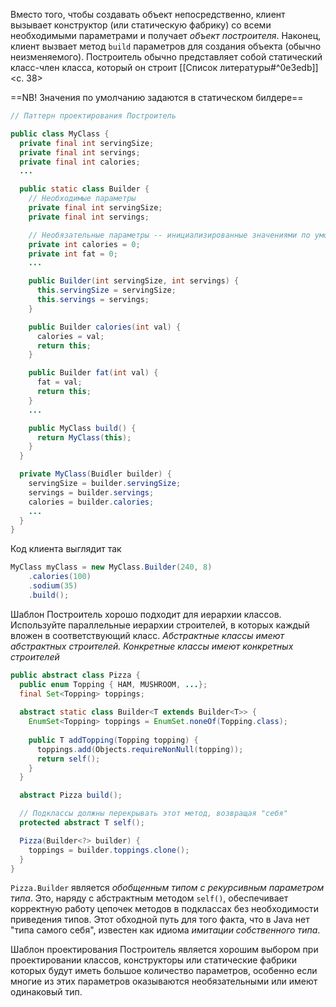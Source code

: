 Вместо того, чтобы создавать объект непосредственно, клиент вызывает конструктор (или статическую фабрику) со всеми необходимыми параметрами и получает _объект построителя_. Наконец, клиент вызвает метод `build` параметров для создания объекта (обычно неизменяемого). Построитель обычно представляет собой статический класс-член класса, который он строит [[Список литературы#^0e3edb]]<c. 38>

==NB! Значения по умолчанию задаются в статическом билдере==
```java
// Паттерн проектирования Построитель

public class MyClass {
  private final int servingSize;
  private final int servings;
  private final int calories;
  ...

  public static class Builder {
    // Необходимые параметры
    private final int servingSize;
	private final int servings;

    // Необязательные параметры -- инициализированные значениями по умолчанию
    private int calories = 0;
    private int fat = 0;
    ...

    public Builder(int servingSize, int servings) {
	  this.servingSize = servingSize;
	  this.servings = servings;
    }

    public Builder calories(int val) {
	  calories = val;
	  return this;
    }

    public Builder fat(int val) {
	  fat = val;
	  return this;
    }
	...

    public MyClass build() {
	  return MyClass(this);
    }
  }

  private MyClass(Buidler builder) {
    servingSize = builder.servingSize;
    servings = builder.servings;
	calories = builder.calories;
	...
  }
}
```

Код клиента выглядит так
```java
MyClass myClass = new MyClass.Builder(240, 8)
    .calories(100)
    .sodium(35)
    .build();
```

Шаблон Построитель хорошо подходит для иерархии классов. Используйте параллельные иерархии строителей, в которых каждый вложен в соответствующий класс. _Абстрактные классы имеют абстрактных строителей. Конкретные классы имеют конкретных строителей_
```java
public abstract class Pizza {
  public enum Topping { HAM, MUSHROOM, ...};
  final Set<Topping> toppings;
  
  abstract static class Builder<T extends Builder<T>> {
    EnumSet<Topping> toppings = EnumSet.noneOf(Topping.class);
	
    public T addTopping(Topping topping) {
	  toppings.add(Objects.requireNonNull(topping));
	  return self();
    }
  }

  abstract Pizza build();

  // Подклассы должны перекрывать этот метод, возвращая "себя"
  protected abstract T self();

  Pizza(Builder<?> builder) {
    toppings = builder.toppings.clone();
  }
}
```

`Pizza.Builder` является _обобщенным типом с рекурсивным параметром типа_. Это, наряду с абстрактным методом `self()`, обеспечивает корректную работу цепочек методов в подклассах без необходимости приведения типов. Этот обходной путь для того факта, что в Java нет "типа самого себя", известен как идиома _имитации собственного типа_.

Шаблон проектирования Построитель является хорошим выбором при проектировании классов, конструкторы или статические фабрики которых будут иметь большое количество параметров, особенно если многие из этих параметров оказываются необязательными или имеют одинаковый тип.